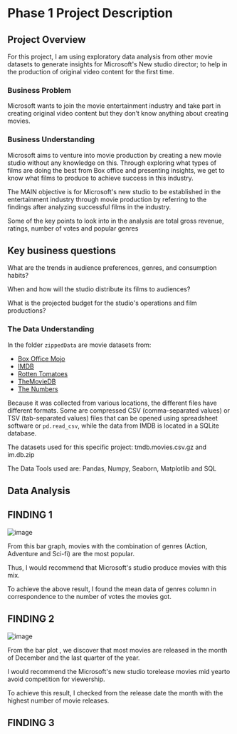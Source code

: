 # Phase 1 Project Description

## Project Overview

For this project, I am using exploratory data analysis from other movie datasets to generate insights for Microsoft's New studio director; to help in the production of original video content for the first time. 

### Business Problem

Microsoft wants to join the movie entertainment industry and take part in creating original video content but they don’t know anything about creating movies.


### Business Understanding

Microsoft aims to venture into movie production by creating a new movie studio without any knowledge on this. Through exploring what types of films are doing the best from Box office and presenting insights, we get to know what films to produce to achieve success in this industry.

The MAIN objective is for Microsoft's new studio to be established in the entertainment industry through movie production by referring to the findings after analyzing successful films in the industry.

Some of the key points to look into in the analysis are total gross revenue, ratings, number of votes and popular genres

## Key business questions

What are the trends in audience preferences, genres, and consumption habits?

When and how will the studio distribute its films to audiences?

What is the projected budget for the studio's operations and film productions?

### The Data Understanding

In the folder `zippedData` are movie datasets from:

* [Box Office Mojo](https://www.boxofficemojo.com/)
* [IMDB](https://www.imdb.com/)
* [Rotten Tomatoes](https://www.rottentomatoes.com/)
* [TheMovieDB](https://www.themoviedb.org/)
* [The Numbers](https://www.the-numbers.com/)

Because it was collected from various locations, the different files have different formats. Some are compressed CSV (comma-separated values) or TSV (tab-separated values) files that can be opened using spreadsheet software or `pd.read_csv`, while the data from IMDB is located in a SQLite database.

The datasets used for this specific project: tmdb.movies.csv.gz and im.db.zip

The Data Tools used are: Pandas, Numpy, Seaborn, Matplotlib and SQL


## Data Analysis

## FINDING 1

![image](https://github.com/Kelsey-Maina/movie_data_analysis/assets/162282707/d7333c79-5bcd-41f5-9ce2-12b6c5f5b18c)

From this bar graph, movies with the combination of genres (Action, Adventure and Sci-fi) are the most popular.

Thus, I would recommend that Microsoft's studio produce movies with this mix.

To achieve the above result, I found the mean data of genres column in correspondence to the number of votes the movies got.

## FINDING 2

![image](https://github.com/Kelsey-Maina/movie_data_analysis/assets/162282707/c522546e-8229-42ee-a774-0833ff21595a)

From the bar plot , we discover that most movies are released in the month of December and the last quarter of the year.

I would recommend the Microsoft's new studio torelease movies mid yearto avoid competition for viewership.

To achieve this result, I checked from the release date the month with the highest number of movie releases.

## FINDING 3













